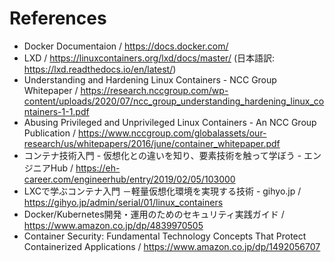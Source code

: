 # References

* Docker Documentaion / https://docs.docker.com/
* LXD / https://linuxcontainers.org/lxd/docs/master/ (日本語訳: https://lxd.readthedocs.io/en/latest/)
* Understanding and Hardening Linux Containers - NCC Group Whitepaper / https://research.nccgroup.com/wp-content/uploads/2020/07/ncc_group_understanding_hardening_linux_containers-1-1.pdf
* Abusing Privileged and Unprivileged Linux Containers - An NCC Group Publication / https://www.nccgroup.com/globalassets/our-research/us/whitepapers/2016/june/container_whitepaper.pdf
* コンテナ技術入門 - 仮想化との違いを知り、要素技術を触って学ぼう - エンジニアHub / https://eh-career.com/engineerhub/entry/2019/02/05/103000
* LXCで学ぶコンテナ入門 －軽量仮想化環境を実現する技術 - gihyo.jp / https://gihyo.jp/admin/serial/01/linux_containers
* Docker/Kubernetes開発・運用のためのセキュリティ実践ガイド / https://www.amazon.co.jp/dp/4839970505
* Container Security: Fundamental Technology Concepts That Protect Containerized Applications / https://www.amazon.co.jp/dp/1492056707
